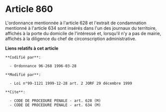 # Article 860

L'ordonnance mentionnée à l'article 628 et l'extrait de condamnation mentionné à l'article 634 sont insérés dans l'un des
journaux du territoire, affichés à la porte du domicile de l'intéressé et, lorsqu'il n'y a pas de mairie, affichés à la
diligence du chef de circonscription administrative.

**Liens relatifs à cet article**

	**Codifié par**:

	  - Ordonnance 96-268 1996-03-28

	**Modifié par**:

	  - Loi n°99-1121 1999-12-28 art. 2 JORF 29 décembre 1999

	**Cite**:

	  - CODE DE PROCEDURE PENALE - art. 628 (M)
	  - CODE DE PROCEDURE PENALE - art. 634 (M)
